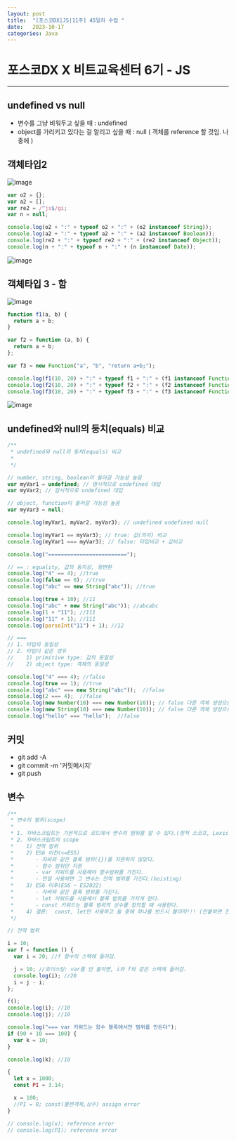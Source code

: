 ```yaml
---
layout: post
title:  "[포스코DX|JS|11주] 45일차 수업 "
date:   2023-10-17
categories: Java
---
```


# 포스코DX X 비트교육센터 6기 - JS

---

## undefined vs null

- 변수를 그냥 비워두고 싶을 때 : undefined
- object를 가리키고 있다는 걸 알리고 싶을 때 : null ( 객체를 reference 할 것임. 나중에 )

## 객체타입2

![image](https://github.com/talkingOrange/talkingOrange.github.io/assets/88815795/29410bba-b847-4fe8-b930-cf1a885e2429)

```js
var o2 = {};
var a2 = [];
var re2 = /^js$/gi;
var n = null;

console.log(o2 + ":" + typeof o2 + ":" + (o2 instanceof String));
console.log(a2 + ":" + typeof a2 + ":" + (a2 instanceof Boolean));
console.log(re2 + ":" + typeof re2 + ":" + (re2 instanceof Object));
console.log(n + ":" + typeof n + ":" + (n instanceof Date));
```


![image](https://github.com/talkingOrange/talkingOrange.github.io/assets/88815795/0d51107a-17c9-4fa4-aee3-9b1271955e32)

## 객체타입 3 - 함

![image](https://github.com/talkingOrange/talkingOrange.github.io/assets/88815795/fe96e8ea-033d-40ca-8096-766355b3e5b7)

```js
function f1(a, b) {
  return a + b;
}

var f2 = function (a, b) {
  return a + b;
};

var f3 = new Function("a", "b", "return a+b;");

console.log(f1(10, 20) + ":" + typeof f1 + ":" + (f1 instanceof Function));
console.log(f2(10, 20) + ":" + typeof f2 + ":" + (f2 instanceof Function));
console.log(f3(10, 20) + ":" + typeof f3 + ":" + (f3 instanceof Function));

```

![image](https://github.com/talkingOrange/talkingOrange.github.io/assets/88815795/66cc0a10-2f1a-4799-b980-660c350bb2d6)



## undefined와 null의 둥치(equals) 비교

```js
/**
 * undefined와 null의 둥치(equals) 비교
 *
 */

// number, string, boolean이 들어갈 가능성 높음
var myVar1 = undefined; // 명시적으로 undefined 대입
var myVar2; // 암시적으로 undefined 대입

// object, function이 들어갈 가능성 높음
var myVar3 = null;

console.log(myVar1, myVar2, myVar3); // undefined undefined null

console.log(myVar1 == myVar3); // true: 값(의미) 비교
console.log(myVar1 === myVar3); // false: 타입비교 + 값비교

console.log("=========================");

// == : equality, 값의 동치성, 형변환
console.log("4" == 4); //true
console.log(false == 0); //true
console.log("abc" == new String("abc")); //true

console.log(true + 10); //11
console.log("abc" + new String("abc")); //abcabc
console.log(1 + "11"); //111
console.log("11" + 1); //111
console.log(parseInt("11") + 1); //12

// ===
// 1. 타입의 동일성
// 2. 타입이 같은 경우
//    1) primitive type: 값의 동일성
//    2) object type: 객체의 동일성

console.log("4" === 4); //false
console.log(true == 1); //true
console.log("abc" === new String("abc"));  //false
console.log(2 === 4);  //false
console.log(new Number(10) === new Number(10)); // false 다른 객체 생성으로  //false
console.log(new String(10) === new Number(10)); // false 다른 객체 생성으로  //false
console.log("hello" === "hello");  //false

```


## 커밋

- git add -A
- git commit -m '커밋메시지'
- git push


## 변수

```js
/**
 * 변수의 범위(scope)
 *
 * 1. 자바스크립트는 기본적으로 코드에서 변수의 범위를 알 수 있다.(정적 스코프, Lexical Scope)
 * 2. 자바스크립트의 scope
 *    1) 전역 범위
 *    2) ES6 이전(<=ES5)
 *       - 자바와 같은 블록 범위({})를 지원하지 않았다.
 *       - 함수 범위만 지원
 *       - var 키워드를 사용해야 함수범위를 가진다.
 *       - 만일 사용하면 그 변수는 전역 범위를 가진다.(hoisting)
 *    3) ES6 이후(ES6 ~ ES2022)
 *       - 자바와 같은 블록 범위를 가진다.
 *       - let 키워드를 사용해서 블록 범위를 가지게 한다.
 *       - const 키워드는 블록 범위의 상수를 정의할 때 사용한다.
 *    4) 결론:  const, let만 사용하고 둘 중에 하나를 반드시 붙이자!!! (안붙히면 전역 범위를 만든다: 호이스팅 막기 위해)
 */

// 전역 범위

i = 10;
var f = function () {
  var i = 20; //f 함수의 스택에 들어감.

  j = 10; //호이스팅: var를 안 붙이면, i와 f와 같은 스택에 들어감.
  console.log(i); //20
  i = j - i;
};

f();
console.log(i); //10
console.log(j); //10

console.log("=== var 키워드는 함수 블록에서만 범위를 만든다");
if (90 + 10 === 100) {
  var k = 10;
}

console.log(k); //10

{
  let x = 1000;
  const PI = 3.14;

  x = 100;
  //PI = 0; const(불변객체,상수) assign error
}

// console.log(x); reference error
// console.log(PI); reference error

```
